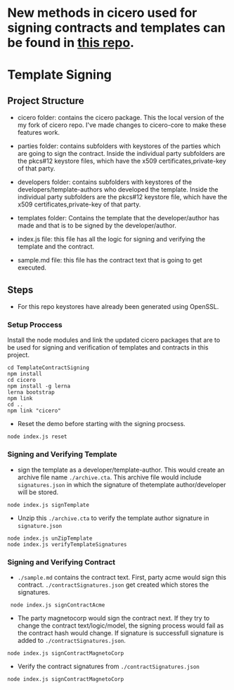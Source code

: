 # New methods in cicero used for signing contracts and templates can be found in [this repo](https://github.com/sanketshevkar/cicero-mirror).

# Template Signing

## Project Structure

* cicero folder: contains the cicero package. This the local version of the my fork of cicero repo. I've made changes to cicero-core to make these features work.

* parties folder: contains subfolders with keystores of the parties which are going to sign the contract. Inside the individual party subfolders are the pkcs#12 keystore files, which have the x509 certificates,private-key of that party.

* developers folder: contains subfolders with keystores of the developers/template-authors who developed the template. Inside the individual party subfolders are the pkcs#12 keystore file, which have the x509 certificates,private-key of that party.

* templates folder: Contains the template that the developer/author has made and that is to be signed by the developer/author. 

* index.js file: this file has all the logic for signing and verifying the template and the contract.

* sample.md file: this file has the contract text that is going to get executed.

## Steps
 * For this repo keystores have already been generated using OpenSSL.

### Setup Proccess

Install the node modules and link the updated cicero packages that are to be used for signing and verification of templates and contracts in this project.

```
cd TemplateContractSigning
npm install
cd cicero
npm install -g lerna
lerna bootstrap
npm link
cd ..
npm link "cicero"
```

* Reset the demo before starting with the signing procsess.

```
node index.js reset
```

### Signing and Verifying Template

* sign the template as a developer/template-author. This would create an archive file name `./archive.cta`. This archive file would include `signatures.json` in which the signature of thetemplate author/developer will be stored.

```
node index.js signTemplate 
```

* Unzip this `./archive.cta` to verify the template author signature in `signature.json`

```
node index.js unZipTemplate
node index.js verifyTemplateSignatures
```
### Signing and Verifying Contract

* `./sample.md` contains the contract text. First, party acme would sign this contract. `./contractSignatures.json` get created which stores the signatures.

```
 node index.js signContractAcme
```

* The party magnetocorp would sign the contract next. If they try to change the contract text/logic/model, the signing process would fail as the contract hash would change. If signature is successfull signature is added to `./contractSignatures.json`.

```
node index.js signContractMagnetoCorp
```
* Verify the contract signatures from `./contractSignatures.json`

```
node index.js signContractMagnetoCorp
```


